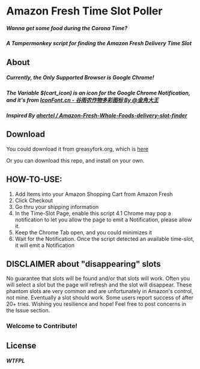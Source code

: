 # Amazon Fresh Time Slot Poller

##### Wanna get some food during the Corona Time?
##### A Tampermonkey script for finding the Amazon Fresh Delivery Time Slot

## About
##### Currently, the Only Supported Browser is Google Chrome!
##### The Variable $(cart_icon) is an icon for the Google Chrome Notification, and it's from [IconFont.cn - 谷雨农作物多彩图标 By @金角大王](https://www.iconfont.cn/collections/detail?cid=21867)
##### Inspired By [ahertel / Amazon-Fresh-Whole-Foods-delivery-slot-finder](https://github.com/ahertel/Amazon-Fresh-Whole-Foods-delivery-slot-finder)
##### 

## Download
You could download it from greasyfork.org, which is [here](https://greasyfork.org/zh-CN/scripts/400806-amazon-fresh-time-slot-poller)

Or you can download this repo, and install on your own.


## HOW-TO-USE:
1. Add Items into your Amazon Shopping Cart from Amazon Fresh
2. Click Checkout
3. Go thru your shipping information
4. In the Time-Slot Page, enable this script
4.1 Chrome may pop a notification to let you allow the page to emit a Notification, please allow it.
5. Keep the Chrome Tab open, and you could minimizes it
6. Wait for the Notification. Once the script detected an available time-slot, it will emit a Notification

## DISCLAIMER about "disappearing" slots
No guarantee that slots will be found and/or that slots will work. Often you will select a slot but the page will refresh and the slot will disappear. These phantom slots are very common and are unfortunately in Amazon's control, not mine.  Eventually a slot should work. Some users report success of after 20+ tries. Wishing you resilience and hope! Feel free to post concerns in the Issue section.

### Welcome to Contribute!

## License
##### WTFPL
